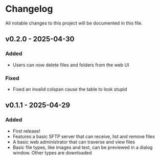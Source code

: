 # Changelog

All notable changes to this project will be documented in this file.

## v0.2.0 - 2025-04-30

### Added

- Users can now delete files and folders from the web UI

### Fixed

- Fixed an invalid colspan cause the table to look stupid

## v0.1.1 - 2025-04-29

### Added

- First release!
- Features a basic SFTP server that can receive, list and remove files
- A basic web administrator that can traverse and view files
- Basic file types, like images and text, can be previewed in a dialog window. Other types are downloaded

